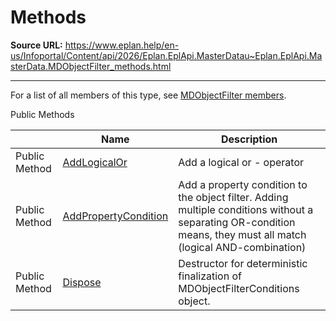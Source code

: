# Methods

**Source URL:** https://www.eplan.help/en-us/Infoportal/Content/api/2026/Eplan.EplApi.MasterDatau~Eplan.EplApi.MasterData.MDObjectFilter_methods.html

---

For a list of all members of this type, see [MDObjectFilter members](Eplan.EplApi.MasterDatau~Eplan.EplApi.MasterData.MDObjectFilter_members.html).

Public Methods

|  | Name | Description |
| --- | --- | --- |
| Public Method | [AddLogicalOr](Eplan.EplApi.MasterDatau~Eplan.EplApi.MasterData.MDObjectFilter~AddLogicalOr.html) | Add a logical or - operator |
| Public Method | [AddPropertyCondition](Eplan.EplApi.MasterDatau~Eplan.EplApi.MasterData.MDObjectFilter~AddPropertyCondition.html) | Add a property condition to the object filter. Adding multiple conditions without a separating OR-condition means, they must all match (logical AND-combination) |
| Public Method | [Dispose](Eplan.EplApi.MasterDatau~Eplan.EplApi.MasterData.MDObjectFilter~Dispose().html) | Destructor for deterministic finalization of MDObjectFilterConditions object. |


